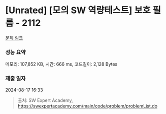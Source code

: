 # [Unrated] [모의 SW 역량테스트] 보호 필름 - 2112 

[문제 링크](https://swexpertacademy.com/main/code/problem/problemDetail.do?contestProbId=AV5V1SYKAaUDFAWu) 

### 성능 요약

메모리: 107,852 KB, 시간: 666 ms, 코드길이: 2,128 Bytes

### 제출 일자

2024-08-17 16:33



> 출처: SW Expert Academy, https://swexpertacademy.com/main/code/problem/problemList.do